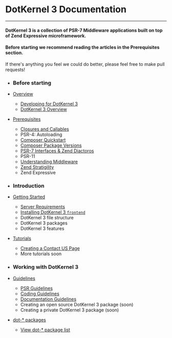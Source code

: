 # DotKernel 3 Documentation
---

#### DotKernel 3 is a collection of PSR-7 Middleware applications built on top of Zend Expressive microframework.

#### Before starting we recommend reading the articles in the Prerequisites section.

If there's anything you feel we could do better, please feel free to make pull requests!

<!-- This menu was hardcoded because .md files cannot be included directly in github repository -->
<!-- Note: Always work on _includes/menu.md and copy it here. NEVER MODIFY MENU DIRECTLY on this page -->
<!-- Replace "{{ site.url }}/" with "" -->
<!-- Replace ".html" with ".md" -->


<!-- DO NOT ADD ANYTHING BETWEEN THE DIVs AND THE MARKDOWN BELOW -->

<!-- BEGIN markdown_summary -->
<div id="beforeSummary">
</div>

* ### Before starting
* [Overview](Overview/)
  * [Developing for DotKernel 3](Overview/Developing-for-DotKernel-3.md)
  * [DotKernel 3 Overview](Overview/DotKernel-3-Overview.md)
* [Prerequisites](Prerequisites/)
  * [Closures and Callables](Prerequisites/Closures-and-Callables.md)
  * PSR-4: Autoloading
  * [Composer Quickstart](Prerequisites/Composer-Quickstart.md)
  * [Composer Package Versions](Prerequisites/Composer-Package-Versions.md)
  * [PSR-7 Interfaces & Zend Diactoros](Prerequisites/PSR-7.md)
  * PSR-11
  * [Understanding Middleware](Prerequisites/Understanding-Middleware.md)
  * [Zend Stratigility](Prerequisites/Zend-Stratigility.md)
  * Zend Expressive

* ### Introduction

* [Getting Started](Getting-Started/)
  * [Server Requirements](Getting-Started/Server-Requirements.md)
  * [Installing DotKernel 3 `frontend`](Getting-Started/Installing-DotKernel-3-Frontend.md)
  * DotKernel 3 file structure
  * DotKernel 3 packages
  * DotKernel 3 features
* [Tutorials](Tutorials/)
  * [Creating a Contact US Page](Tutorials/Creating-a-Contact-Us-Page/)
  * More tutorials soon

* ### Working with DotKernel 3

* [Guidelines](Guidelines/)
  * [PSR Guidelines](Guidelines/PSR/)
  * [Coding Guidelines](Guidelines/Coding-Guidelines/)
  * [Documentation Guidelines](Guidelines/Documentation-Guidelines/)
  * Creating an open source DotKernel 3 package (soon)
  * Creating a private DotKernel 3 package (soon)
* [dot-* packages](Packages/)
  * [View dot-* package list](Packages/README.md)

<div id="afterSummary">
</div>
<!-- END markdown_summary -->